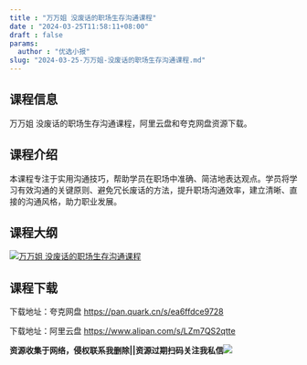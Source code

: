 ```yaml
---
title : "万万姐 没废话的职场生存沟通课程"
date : "2024-03-25T11:58:11+08:00"
draft : false
params:
  author : "优选小报"
slug: "2024-03-25-万万姐-没废话的职场生存沟通课程.md"
---
```


## 课程信息

万万姐 没废话的职场生存沟通课程，阿里云盘和夸克网盘资源下载。

## 课程介绍

本课程专注于实用沟通技巧，帮助学员在职场中准确、简洁地表达观点。学员将学习有效沟通的关键原则、避免冗长废话的方法，提升职场沟通效率，建立清晰、直接的沟通风格，助力职业发展。

## 课程大纲

[![万万姐
没废话的职场生存沟通课程](//img7-1.zhekoulieshou.com/mmbiz_jpg/iaHBVewvSIbAjcr9g6TlCXSfiaDqkbzuEzkqOxoaylSkVLdhmt6CQEMN5qkPu83QssZGwA81Un4yX4ialByodcNcw/0)](//img7-1.zhekoulieshou.com/mmbiz_jpg/iaHBVewvSIbAjcr9g6TlCXSfiaDqkbzuEzkqOxoaylSkVLdhmt6CQEMN5qkPu83QssZGwA81Un4yX4ialByodcNcw/0)

## 课程下载

下载地址：夸克网盘 https://pan.quark.cn/s/ea6ffdce9728

下载地址：阿里云盘 https://www.alipan.com/s/LZm7QS2qtte

**资源收集于网络，侵权联系我删除||资源过期扫码关注我私信**![](//img7-1.zhekoulieshou.com/mmbiz_jpg/iaHBVewvSIbAjcr9g6TlCXSfiaDqkbzuEzp207hVzPqT4YGQOAazQ1KNHCeACbia5Lzq4Ckwibe48iar1q7lgVP1o3w/640?wx_fmt=jpeg&from=appmsg)


